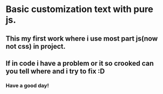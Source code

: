 # Basic customization text with pure js.
## This my first work where i use most part js(now not css) in project.
## If in code i have a problem or it so crooked can you tell where and i try to fix :D

### Have a good day!
